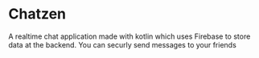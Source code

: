 # Chatzen
A realtime chat application made with kotlin which uses Firebase to store data at the backend. You can securly send messages to your friends
